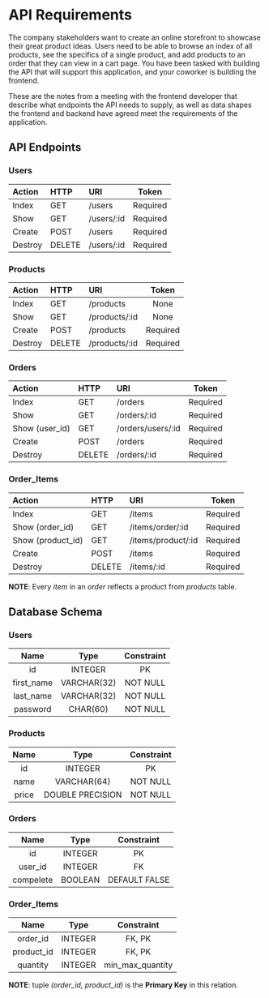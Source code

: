 # API Requirements

The company stakeholders want to create an online storefront to showcase their great product ideas. Users need to be able to browse an index of all products, see the specifics of a single product, and add products to an order that they can view in a cart page. You have been tasked with building the API that will support this application, and your coworker is building the frontend.

These are the notes from a meeting with the frontend developer that describe what endpoints the API needs to supply, as well as data shapes the frontend and backend have agreed meet the requirements of the application.

## API Endpoints

### Users

| Action  | HTTP   | URI        |  Token   |
| :------ | :----- | :--------- | :------: |
| Index   | GET    | /users     | Required |
| Show    | GET    | /users/:id | Required |
| Create  | POST   | /users     | Required |
| Destroy | DELETE | /users/:id | Required |

### Products

| Action  | HTTP   | URI           |  Token   |
| :------ | :----- | :------------ | :------: |
| Index   | GET    | /products     |   None   |
| Show    | GET    | /products/:id |   None   |
| Create  | POST   | /products     | Required |
| Destroy | DELETE | /products/:id | Required |

### Orders

| Action         | HTTP   | URI               |  Token   |
| :------------- | :----- | :---------------- | :------: |
| Index          | GET    | /orders           | Required |
| Show           | GET    | /orders/:id       | Required |
| Show (user_id) | GET    | /orders/users/:id | Required |
| Create         | POST   | /orders           | Required |
| Destroy        | DELETE | /orders/:id       | Required |

### Order_Items

| Action            | HTTP   | URI                |  Token   |
| :---------------- | :----- | :----------------- | :------: |
| Index             | GET    | /items             | Required |
| Show (order_id)   | GET    | /items/order/:id   | Required |
| Show (product_id) | GET    | /items/product/:id | Required |
| Create            | POST   | /items             | Required |
| Destroy           | DELETE | /items/:id         | Required |

**NOTE**: Every _item_ in an _order_ reflects a product from _products_ table.

## Database Schema

### Users

|    Name    |    Type     | Constraint |
| :--------: | :---------: | :--------: |
|     id     |   INTEGER   |     PK     |
| first_name | VARCHAR(32) |  NOT NULL  |
| last_name  | VARCHAR(32) |  NOT NULL  |
|  password  |  CHAR(60)   |  NOT NULL  |

### Products

| Name  |       Type       | Constraint |
| :---: | :--------------: | :--------: |
|  id   |     INTEGER      |     PK     |
| name  |   VARCHAR(64)    |  NOT NULL  |
| price | DOUBLE PRECISION |  NOT NULL  |

### Orders

|   Name    |  Type   |  Constraint   |
| :-------: | :-----: | :-----------: |
|    id     | INTEGER |      PK       |
|  user_id  | INTEGER |      FK       |
| compelete | BOOLEAN | DEFAULT FALSE |

### Order_Items

|    Name    |  Type   |    Constraint    |
| :--------: | :-----: | :--------------: |
|  order_id  | INTEGER |      FK, PK      |
| product_id | INTEGER |      FK, PK      |
|  quantity  | INTEGER | min_max_quantity |

**NOTE**: tuple _(order_id, product_id)_ is the **Primary Key** in this relation.
